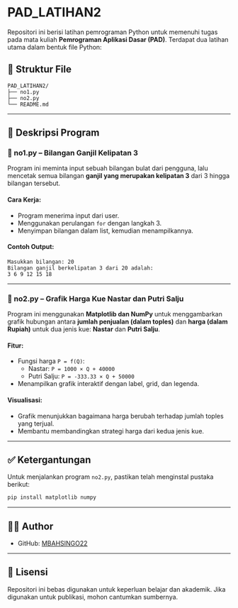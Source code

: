 # PAD_LATIHAN2

Repositori ini berisi latihan pemrograman Python untuk memenuhi tugas pada mata kuliah **Pemrograman Aplikasi Dasar (PAD)**. Terdapat dua latihan utama dalam bentuk file Python:

## 📁 Struktur File

```
PAD_LATIHAN2/
├── no1.py
├── no2.py
└── README.md
```

---

## 📌 Deskripsi Program

### 🔹 no1.py – Bilangan Ganjil Kelipatan 3

Program ini meminta input sebuah bilangan bulat dari pengguna, lalu mencetak semua bilangan **ganjil yang merupakan kelipatan 3** dari 3 hingga bilangan tersebut.

#### Cara Kerja:
- Program menerima input dari user.
- Menggunakan perulangan `for` dengan langkah 3.
- Menyimpan bilangan dalam list, kemudian menampilkannya.

#### Contoh Output:
```
Masukkan bilangan: 20
Bilangan ganjil berkelipatan 3 dari 20 adalah:
3 6 9 12 15 18 
```

---

### 🔹 no2.py – Grafik Harga Kue Nastar dan Putri Salju

Program ini menggunakan **Matplotlib dan NumPy** untuk menggambarkan grafik hubungan antara **jumlah penjualan (dalam toples)** dan **harga (dalam Rupiah)** untuk dua jenis kue: **Nastar** dan **Putri Salju**.

#### Fitur:
- Fungsi harga `P = f(Q)`:
  - Nastar: `P = 1000 × Q + 40000`
  - Putri Salju: `P = -333.33 × Q + 50000`
- Menampilkan grafik interaktif dengan label, grid, dan legenda.

#### Visualisasi:
- Grafik menunjukkan bagaimana harga berubah terhadap jumlah toples yang terjual.
- Membantu membandingkan strategi harga dari kedua jenis kue.

---

## ✅ Ketergantungan

Untuk menjalankan program `no2.py`, pastikan telah menginstal pustaka berikut:

```bash
pip install matplotlib numpy
```

---

## 👨‍💻 Author

- GitHub: [MBAHSINGO22](https://github.com/MBAHSINGO22)

---

## 📝 Lisensi

Repositori ini bebas digunakan untuk keperluan belajar dan akademik. Jika digunakan untuk publikasi, mohon cantumkan sumbernya.